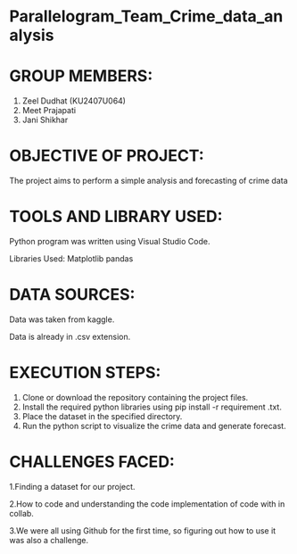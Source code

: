 # Parallelogram_Team_Crime_data_analysis

# GROUP MEMBERS:
  1. Zeel Dudhat (KU2407U064)
  2. Meet Prajapati
  3. Jani Shikhar

# OBJECTIVE OF PROJECT:
The project aims to perform a simple analysis and forecasting of crime data 
# TOOLS AND LIBRARY USED:
Python program was written using Visual Studio Code.

Libraries Used: Matplotlib pandas
# DATA SOURCES:
Data was taken from kaggle.

Data is already in .csv extension.
# EXECUTION STEPS:
 1. Clone or download the repository containing the project files.
 2. Install the required python libraries using pip install -r requirement .txt.
 3. Place the dataset in the specified directory.
 4. Run the python script to visualize the crime data and generate forecast.

# CHALLENGES FACED:
 1.Finding a dataset for our project.
 
 2.How to code and understanding the code implementation of code with in collab.
 
 3.We were all using Github for the first time, so figuring out how to use it was also a challenge. 

 
     

    
